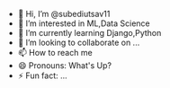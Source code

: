 - 👋 Hi, I’m @subediutsav11
- 👀 I’m interested in ML,Data Science
- 🌱 I’m currently learning Django,Python
- 💞️ I’m looking to collaborate on ...
- 📫 How to reach me 
- 😄 Pronouns: What's Up?
- ⚡ Fun fact: ...

<!---
subediutsav11/subediutsav11 is a ✨ special ✨ repository because its `README.md` (this file) appears on your GitHub profile.
You can click the Preview link to take a look at your changes.
--->
